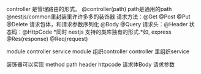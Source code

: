 controller 是管理路由的形式。
@controller(path) path是通用的path
@nestjs/common里封装里许许多多的装饰器
    请求方法：@Get @Post @Put @Delete
    请求包体，和请求参数序列化 @Body @Query 
    请求头：@Header
    状态码：@HttpCode
    *同时 nestjs 支持的类库独有的形式.*如, express @Res(response) @Req(request)


module controller service
module 组织controller 
controller 里组织service

装饰器可以实现
method 
path
header
httpcode
请求体Body
请求参数